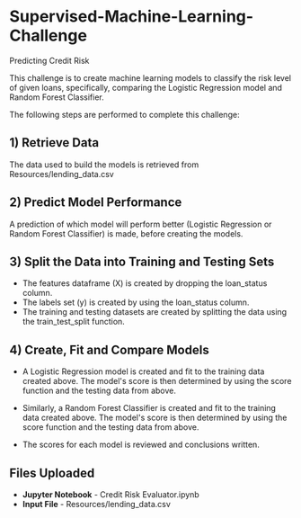 # Supervised-Machine-Learning-Challenge
Predicting Credit Risk

This challenge is to create machine learning models to classify the risk level of given loans, specifically, comparing the Logistic Regression model and Random Forest Classifier.

The following steps are performed to complete this challenge:
## 1)   Retrieve Data
The data used to build the models is retrieved from Resources/lending_data.csv

## 2)   Predict Model Performance
A prediction of which model will perform better (Logistic Regression or Random Forest Classifier) is made, before creating the models. 

## 3)   Split the Data into Training and Testing Sets
-   The features dataframe (X) is created by dropping the loan_status column.
-   The labels set (y) is created by using the loan_status column.
-   The training and testing datasets are created by splitting the data using the train_test_split function.

## 4)   Create, Fit and Compare Models
-   A Logistic Regression model is created and fit to the training data created above. The model's score is then determined by using the score function and the testing data from above.

-   Similarly, a Random Forest Classifier is created and fit to the training data created above. The model's score is then determined by using the score function and the testing data from above.

-   The scores for each model is reviewed and conclusions written.

## Files Uploaded
-   **Jupyter Notebook** - Credit Risk Evaluator.ipynb
-   **Input File** - Resources/lending_data.csv
